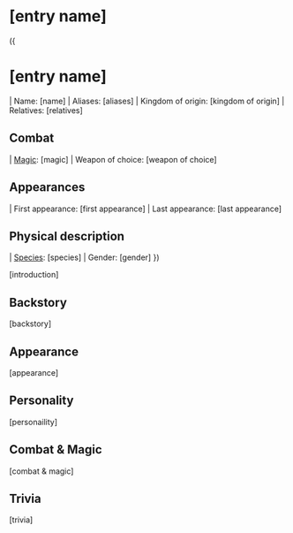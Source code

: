 <!-- Anything surrounded by "[]" can be replaced freely -->
<!-- It is preferred that you don't touch anything else unless said otherwise-->

<!-- Delete all comments once the page is complete to reduce file size -->

# [entry name]

({
  # [entry name]
  <!-- An image is optional for an entry's infobox -->
  <!-- To include an image in the infobox, delete the surrounding comment -->
  <!-- ![entry name](backend/images/[image name].png) -->
  | Name: [name]
  | Aliases: [aliases] <!-- If multiple values, seperate them with <br> (i.e. Value 1 <br> Value 2) -->
  | Kingdom of origin: [kingdom of origin]
  | Relatives: [relatives] <!-- If multiple values, seperate them with <br> (i.e. Value 1 <br> Value 2) -->
  ## Combat
  | [Magic](?entry=magic): [magic] <!-- If multiple values, seperate them with <br> (i.e. Value 1 <br> Value 2) -->
  | Weapon of choice: [weapon of choice]
  ## Appearances
  | First appearance: [first appearance]
  | Last appearance: [last appearance]
  ## Physical description
  | [Species](?entry=species): [species]
  | Gender: [gender]
})

<!-- A quote is optional for an entry -->
<!-- To include a quote on the entry, delete the surrounding comment -->
<!--
  > [quote]
  >
  > ― [speaker]
-->

<!-- Introduce the character here -->
[introduction]

## Backstory

<!-- Put the character's backstory here -->
[backstory]

## Appearance

<!-- Describe the character's appearance here -->
[appearance]

## Personality

<!-- Describe the character's personlity here -->
[personaility]

## Combat & Magic

<!-- Describe the character's combat and magic skills here -->
[combat & magic]

## Trivia

<!-- Add some character trivia here -->
[trivia]